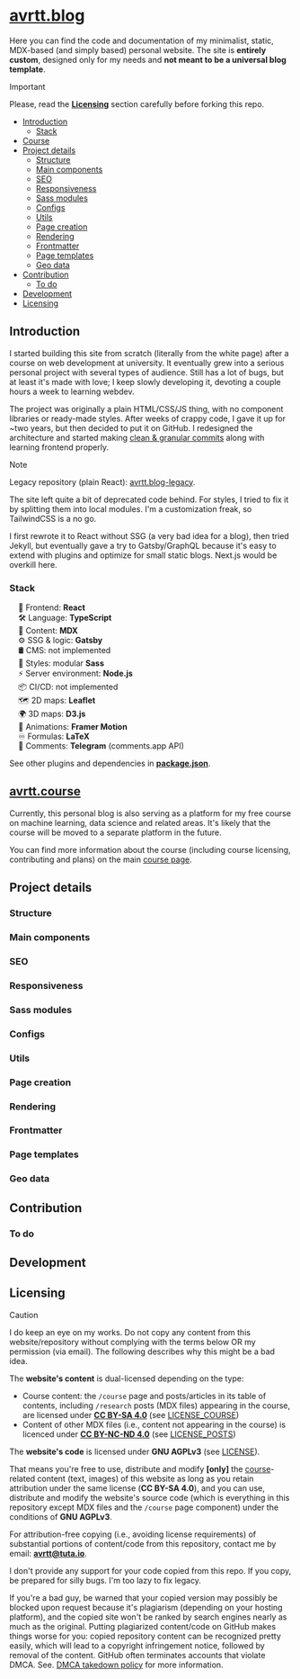 # [avrtt.blog](https://avrtt.github.io/)

Here you can find the code and documentation of my minimalist, static, MDX-based (and simply based) personal website. The site is **entirely custom**, designed only for my needs and **not meant to be a universal blog template**.

> [!IMPORTANT] 
> Please, read the **[Licensing](#licensing)** section carefully before forking this repo.

- [Introduction](#introduction)
  - [Stack](#stack)
- [Course](#avrttcourse)
- [Project details](#project-details)
  - [Structure](#structure)
  - [Main components](#main-components)
  - [SEO](#seo)
  - [Responsiveness](#responsiveness)
  - [Sass modules](#sass-modules)
  - [Configs](#configs)
  - [Utils](#utils)
  - [Page creation](#page-creation)
  - [Rendering](#rendering)
  - [Frontmatter](#frontmatter)
  - [Page templates](#page-templates)
  - [Geo data](#geo-data)
- [Contribution](#contribution)
  - [To do](#to-do)
- [Development](#development)
- [Licensing](#licensing)


## Introduction

I started building this site from scratch (literally from the white page) after a course on web development at university. It eventually grew into a serious personal project with several types of audience. Still has a lot of bugs, but at least it's made with love; I keep slowly developing it, devoting a couple hours a week to learning webdev.

The project was originally a plain HTML/CSS/JS thing, with no component libraries or ready-made styles. After weeks of crappy code, I gave it up for ~two years, but then decided to put it on GitHub. I redesigned the architecture and started making [clean & granular commits](https://github.com/avrtt/avrtt.github.io/commits/main/) along with learning frontend properly.

> [!NOTE] 
> Legacy repository (plain React): [avrtt.blog-legacy](https://github.com/avrtt/avrtt.blog-legacy).

The site left quite a bit of deprecated code behind. For styles, I tried to fix it by splitting them into local modules. I'm a customization freak, so TailwindCSS is a no go.

I first rewrote it to React without SSG (a very bad idea for a blog), then tried Jekyll, but eventually gave a try to Gatsby/GraphQL because it's easy to extend with plugins and optimize for small static blogs. Next.js would be overkill here.


### Stack

&nbsp;&nbsp;&nbsp; 🚀 Frontend: **React**  
&nbsp;&nbsp;&nbsp; 🛠️ Language: **TypeScript**  
&nbsp;&nbsp;&nbsp; 📝 Content: **MDX**  
&nbsp;&nbsp;&nbsp; ⚙️ SSG & logic: **Gatsby**  
&nbsp;&nbsp;&nbsp; 🛢 CMS: not implemented  
&nbsp;&nbsp;&nbsp; 🎨 Styles: modular **Sass**  
&nbsp;&nbsp;&nbsp; ⚡ Server environment: **Node.js**  
&nbsp;&nbsp;&nbsp; 📦 CI/CD: not implemented  
&nbsp;&nbsp;&nbsp; 🗺️ 2D maps: **Leaflet**  
&nbsp;&nbsp;&nbsp; 🌍 3D maps: **D3.js**  
&nbsp;&nbsp;&nbsp; 🍃 Animations: **Framer Motion**  
&nbsp;&nbsp;&nbsp; ♾️ Formulas: **LaTeX**  
&nbsp;&nbsp;&nbsp; 💬 Comments: **Telegram** (comments.app API)  

See other plugins and dependencies in **[package.json](https://github.com/avrtt/avrtt.github.io/blob/main/package.json)**. 


## [avrtt.course](https://avrtt.github.io/course)

Currently, this personal blog is also serving as a platform for my free course on machine learning, data science and related areas. It's likely that the course will be moved to a separate platform in the future.

You can find more information about the course (including course licensing, contributing and plans) on the main [course page](https://avrtt.github.io/course).


## Project details

### Structure

<!-- Описания папок с гиперссылками на них в репозитории, где основные фичи находятся, структура проекта в общем. -->


### Main components

<!-- Про наиболее интересные компоненты. -->


### SEO

<!-- Реализовано SEO, включающее ... sitemap, robots.txt, cross linking, keywords, Gatsby's Head API and [SEO component](ссылка на файл) for organizing metadata and social cards preview (Twitter, Open Graph), rich snippets, different schemas, breadcrumps for [post template](ссылка), etc. SEO-тесты здесь. useSiteMetadata hook. -->


### Responsiveness

<!-- Responsive design is a bit clunky as the site wasn't originally designed as mobile-first. I did some basic fluid typography, mobile navbar and breakpoints, but several pages still require revision. -->


### Sass modules

<!-- 
Какие бывают стили в этом проекте:
- глобальные стили: в папке styles, импортируются в gatsby-browser.js ([name].scss)
- общие, но не относящиеся к компонентам: в папке styles, импортируются в index.js
- несамостоятельные (_[name].scss): в папке styles, импортируются в другом .scss-файле
- те, что относятся к компонентам: в папках компонент (styles.module.scss локально в каждой папке), импортируются в компоненте
-->


### Configs

<!-- Глобальные конфигурации в gatsby-config.js: дефолтные настройки, robots, исключения, импорты плагинов и их настройки. -->


### Utils

<!-- fetchers/, utils/ -->


### Page creation

<!-- Страницы создаются в gatsby-node.js (гиперссылка), там пояснения. -->


### Rendering

<!-- Server-side rendering, gatsby browser (просто сослаться, там комментарии) -->


### Frontmatter

<!-- Типичный frontmatter поста выглядит так:

```
index:
indexCourse:
indexFavorites:
title: "Brief title in sentence case for gallery views"
titleDetailed: "Informative title in sentence case for list views"
titleSEO: "Same Title, but in Capitalized Case"
titleOG: ""
titleTwitter: ""
titleCourse: ""
courseCategoryName: ""
desc: "Usually a quote or ironic expression"
descSEO: "Longer and more informative description"
descOG: "Call to action"
descTwitter: ""
date: "DD.MM.YYYY"
updated:
prioritySitemap: 0.6
changefreqSitemap: "monthly"
extraReadTimeMin: 0
difficultyLevel: 1
flagDraft: false
flagMindfuckery: false
flagRewrite: false
flagOffensive: false
flagProfane: false
flagMultilingual: false
flagUnreliably: false
flagPolitical: false
flagCognitohazard: false
flagHidden: true
flagWideLayoutByDefault: true
schemaType: "Article"
mainTag: ""
otherTags: [""]
keywordsSEO: [""]
banner: "../../../images/posts/research/banners/IMAGE.jpg"
imageOG: "../../../images/posts/research/banners/IMAGE.jpg"
imageAltOG: ""
imageTwitter: "../../../images/posts/research/banners/IMAGE.jpg"
imageAltTwitter: ""
canonicalURL: "https://avrtt.github.io/research/POST_URL"
slug: "/research/POST_URL"
```

Он содержит флаги для Notice-компонент, данные для SEO и индексы для сортировки по сайту. 

[Шаблоны файлов постов](https://github.com/avrtt/avrtt.github.io/tree/main/src/pages/posts) содержат необходимые поля для разных категорий, а также прочие настройки. 
-->


### Page templates

<!-- Про темплейт поста, ImageContext, как всё работает внутри. -->


### Geo data

<!-- This section is under development. -->


## Contribution

<!-- 
Feature suggestions and especially bug/typo reports are very welcome. Feel free to create pull requests. Особенно ценны замечания/контрибуции касательно грамматических ошибок или опечаток, т.к. английский не мой родной язык. Если вы хотите предложить фичу, исправить баг или улучшить стиль, то всегда велком, пожалуйста открывайте ПР.
Если вы собираетесь внести вклад в [курс](avrtt.github.io/course), смотрите дополнительную информацию и to-do на странице курса.
Описать, как вносить изменения по шагам.

> [!TIP]
> Helpful advice for doing things better or more easily.
-->


### To do

<!-- В основном я храню задачи по сайту локально, но иногда выкладываю открытые проблемы в Issues. -->


## Development

<!-- 
Как запустить и отладить development build.
Про development mode (убирает многое в постах на development-стадии для сохранения памяти), про post_development.js.
Про выделение памяти для Node и как избежать проблем с памятью (ссылка на гайд Gatsby).

> [!WARNING]
> (про выделение памяти и что по умолчанию 5 GB, как избежать проблем) -->


## Licensing

> [!CAUTION]
> I do keep an eye on my works. Do not copy any content from this website/repository without complying with the terms below OR my permission (via email). The following describes why this might be a bad idea.

The **website's content** is dual-licensed depending on the type:  
- Course content: the `/course` page and posts/articles in its table of contents, including `/research` posts (MDX files) appearing in the course, are licensed under **[CC BY-SA 4.0](https://creativecommons.org/licenses/by-sa/4.0/deed.en)** (see [LICENSE_COURSE](https://github.com/avrtt/avrtt.github.io/blob/main/LICENSE_COURSE))  
- Content of other MDX files (i.e., content not appearing in the course) is licenced under **[CC BY-NC-ND 4.0](https://creativecommons.org/licenses/by-nc-nd/4.0/deed.en)** (see [LICENSE_POSTS](https://github.com/avrtt/avrtt.github.io/blob/main/LICENSE_POSTS))  

The **website's code** is licensed under **GNU AGPLv3** (see [LICENSE](https://github.com/avrtt/avrtt.github.io/blob/main/LICENSE)).  

That means you're free to use, distribute and modify **[only]** the [course](#avrttcourse)-related content (text, images) of this website as long as you retain attribution under the same license (**CC BY-SA 4.0**), and you can use, distribute and modify the website's source code (which is everything in this repository except MDX files and the `/course` page component) under the conditions of **GNU AGPLv3**.

For attribution-free copying (i.e., avoiding license requirements) of substantial portions of content/code from this repository, contact me by email: **avrtt@tuta.io**.

I don't provide any support for your code copied from this repo. If you copy, be prepared for silly bugs. I'm too lazy to fix legacy.

If you're a bad guy, be warned that your copied version may possibly be blocked upon request because it's plagiarism (depending on your hosting platform), and the copied site won't be ranked by search engines nearly as much as the original. Putting plagiarized content/code on GitHub makes things worse for you: copied repository content can be recognized pretty easily, which will lead to a copyright infringement notice, followed by removal of the content. GitHub often terminates accounts that violate DMCA. See. [DMCA takedown policy](https://docs.github.com/en/site-policy/content-removal-policies/dmca-takedown-policy) for more information.

